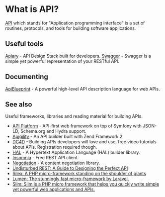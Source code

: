 # What is API?

[API](https://en.wikipedia.org/wiki/Application_programming_interface) which
stands for "Application programming interface" is a set of routines, protocols,
and tools for building software applications.

## Useful tools

[Apiary](https://apiary.io) - API Design Stack built for developers.
[Swagger](http://swagger.io) - Swagger is a simple yet powerful representation of your RESTful API.

## Documenting

[ApiBlueprint](https://apiblueprint.org) - A powerful high-level API description language for web APIs.

## See also

Useful frameworks, libraries and reading material for building APIs.

* [API Platform](https://api-platform.com/) - API-first web framework on top of
  Symfony with JSON-LD, Schema.org and Hydra support.
* [Apigility](https://github.com/zfcampus/zf-apigility-skeleton) - An API builder
  built with Zend Framework 2.
* [DC4D](http://daycamp4developers.com/previous-meetings/building-apis-developers-will-love-and-use/) - Building
  APIs developers will love and use, free video tutorials about APIs. Registration
  required though.
* [HAL](https://github.com/blongden/hal) - A Hypertext Application Language (HAL)
  builder library.
* [Insomnia](https://insomnia.rest/) - Free REST API client.
* [Negotiation](https://github.com/willdurand/Negotiation) - A content negotiation
  library.
* [Undisturbed REST: A Guide to Designing the Perfect API](http://mulesoft.com/restbook)
* [Silex: A PHP micro-framework standing on the shoulder of giants](http://silex.sensiolabs.org/)
* [Lumen: The stunningly fast micro-framework by Laravel.](https://lumen.laravel.com/)
* [Slim: Slim is a PHP micro framework that helps you quickly write simple yet powerful web applications and APIs.](http://www.slimframework.com/)
